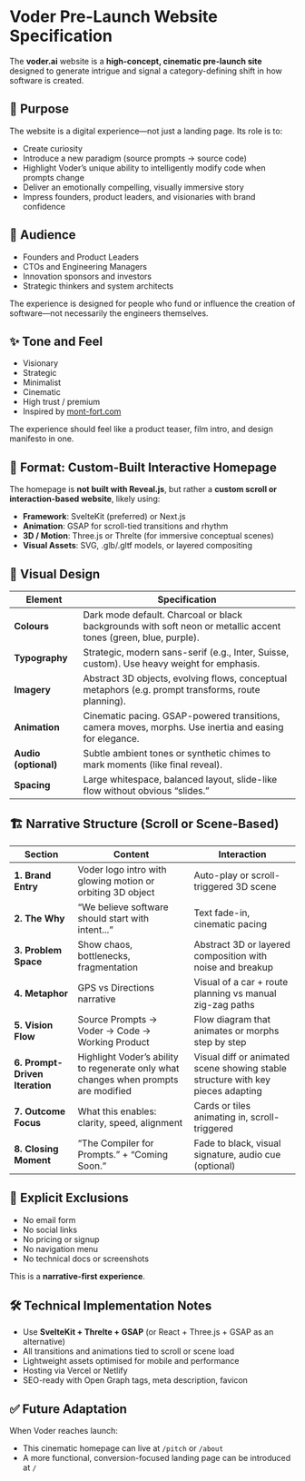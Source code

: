 
# Voder Pre-Launch Website Specification

The **voder.ai** website is a **high-concept, cinematic pre-launch site** designed to generate intrigue and signal a category-defining shift in how software is created.

## 🎯 Purpose

The website is a digital experience—not just a landing page. Its role is to:

- Create curiosity
- Introduce a new paradigm (source prompts → source code)
- Highlight Voder’s unique ability to intelligently modify code when prompts change
- Deliver an emotionally compelling, visually immersive story
- Impress founders, product leaders, and visionaries with brand confidence

## 👥 Audience

- Founders and Product Leaders
- CTOs and Engineering Managers
- Innovation sponsors and investors
- Strategic thinkers and system architects

The experience is designed for people who fund or influence the creation of software—not necessarily the engineers themselves.

## ✨ Tone and Feel

- Visionary  
- Strategic  
- Minimalist  
- Cinematic  
- High trust / premium  
- Inspired by [mont-fort.com](https://mont-fort.com/)

The experience should feel like a product teaser, film intro, and design manifesto in one.

## 🧭 Format: Custom-Built Interactive Homepage

The homepage is **not built with Reveal.js**, but rather a **custom scroll or interaction-based website**, likely using:

- **Framework**: SvelteKit (preferred) or Next.js
- **Animation**: GSAP for scroll-tied transitions and rhythm
- **3D / Motion**: Three.js or Threlte (for immersive conceptual scenes)
- **Visual Assets**: SVG, .glb/.gltf models, or layered compositing

## 🎨 Visual Design

| Element | Specification |
|---|---|
| **Colours** | Dark mode default. Charcoal or black backgrounds with soft neon or metallic accent tones (green, blue, purple). |
| **Typography** | Strategic, modern sans-serif (e.g., Inter, Suisse, custom). Use heavy weight for emphasis. |
| **Imagery** | Abstract 3D objects, evolving flows, conceptual metaphors (e.g. prompt transforms, route planning). |
| **Animation** | Cinematic pacing. GSAP-powered transitions, camera moves, morphs. Use inertia and easing for elegance. |
| **Audio (optional)** | Subtle ambient tones or synthetic chimes to mark moments (like final reveal). |
| **Spacing** | Large whitespace, balanced layout, slide-like flow without obvious “slides.” |

## 🏗️ Narrative Structure (Scroll or Scene-Based)

| Section | Content | Interaction |
|---|---|---|
| **1. Brand Entry** | Voder logo intro with glowing motion or orbiting 3D object | Auto-play or scroll-triggered 3D scene |
| **2. The Why** | “We believe software should start with intent...” | Text fade-in, cinematic pacing |
| **3. Problem Space** | Show chaos, bottlenecks, fragmentation | Abstract 3D or layered composition with noise and breakup |
| **4. Metaphor** | GPS vs Directions narrative | Visual of a car + route planning vs manual zig-zag paths |
| **5. Vision Flow** | Source Prompts → Voder → Code → Working Product | Flow diagram that animates or morphs step by step |
| **6. Prompt-Driven Iteration** | Highlight Voder’s ability to regenerate only what changes when prompts are modified | Visual diff or animated scene showing stable structure with key pieces adapting |
| **7. Outcome Focus** | What this enables: clarity, speed, alignment | Cards or tiles animating in, scroll-triggered |
| **8. Closing Moment** | “The Compiler for Prompts.” + “Coming Soon.” | Fade to black, visual signature, audio cue (optional) |

## 🚫 Explicit Exclusions

- No email form
- No social links
- No pricing or signup
- No navigation menu
- No technical docs or screenshots

This is a **narrative-first experience**.

## 🛠️ Technical Implementation Notes

- Use **SvelteKit + Threlte + GSAP** (or React + Three.js + GSAP as an alternative)
- All transitions and animations tied to scroll or scene load
- Lightweight assets optimised for mobile and performance
- Hosting via Vercel or Netlify
- SEO-ready with Open Graph tags, meta description, favicon

## ✅ Future Adaptation

When Voder reaches launch:

- This cinematic homepage can live at `/pitch` or `/about`
- A more functional, conversion-focused landing page can be introduced at `/`
